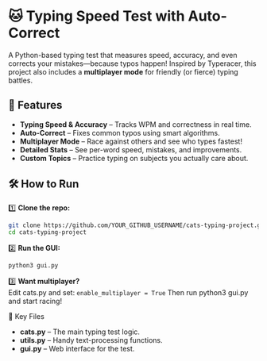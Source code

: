 # 🐱 Typing Speed Test with Auto-Correct  

A Python-based typing test that measures speed, accuracy, and even corrects your mistakes—because typos happen! Inspired by Typeracer, this project also includes a **multiplayer mode** for friendly (or fierce) typing battles.  

## 🚀 Features  

- **Typing Speed & Accuracy** – Tracks WPM and correctness in real time.  
- **Auto-Correct** – Fixes common typos using smart algorithms.  
- **Multiplayer Mode** – Race against others and see who types fastest!  
- **Detailed Stats** – See per-word speed, mistakes, and improvements.  
- **Custom Topics** – Practice typing on subjects you actually care about.  

## 🛠 How to Run  

1️⃣ **Clone the repo:**  
```sh
git clone https://github.com/YOUR_GITHUB_USERNAME/cats-typing-project.git  
cd cats-typing-project
```

2️⃣ **Run the GUI:**  
```sh
python3 gui.py
```

3️⃣ **Want multiplayer?**  
Edit cats.py and set:
``` enable_multiplayer = True ```
Then run python3 gui.py and start racing!

📂 Key Files

- **cats.py** – The main typing test logic.
- **utils.py** – Handy text-processing functions.
- **gui.py** – Web interface for the test.


